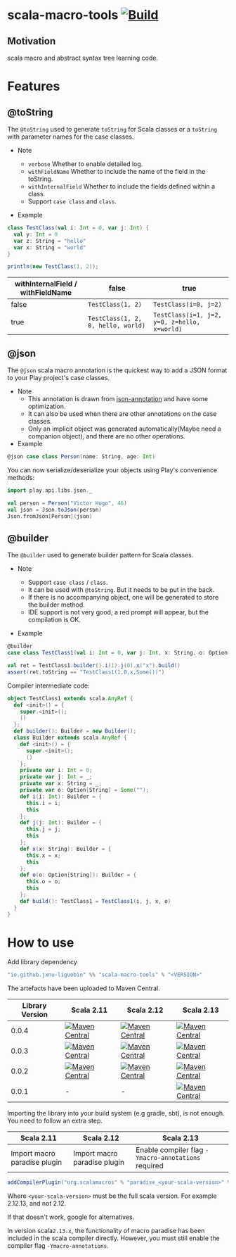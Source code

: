# scala-macro-tools [![Build](https://github.com/jxnu-liguobin/scala-macro-tools/actions/workflows/ScalaCI.yml/badge.svg)](https://github.com/jxnu-liguobin/scala-macro-tools/actions/workflows/ScalaCI.yml)

Motivation
--

scala macro and abstract syntax tree learning code.

# Features

## @toString

The `@toString` used to generate `toString` for Scala classes or a `toString` with parameter names for the case classes.

- Note
    - `verbose` Whether to enable detailed log.
    - `withFieldName` Whether to include the name of the field in the toString.
    - `withInternalField` Whether to include the fields defined within a class.
    - Support `case class` and `class`.

- Example

```scala
class TestClass(val i: Int = 0, var j: Int) {
  val y: Int = 0
  var z: String = "hello"
  var x: String = "world"
}

println(new TestClass(1, 2));
```

|withInternalField / withFieldName| false  |true
|  ---------------------------------  | ----------------------------------  |----------------------------------|
|false|```TestClass(1, 2)``` |```TestClass(i=0, j=2)```|
|true|```TestClass(1, 2, 0, hello, world)```|```TestClass(i=1, j=2, y=0, z=hello, x=world)```|

## @json

The `@json` scala macro annotation is the quickest way to add a JSON format to your Play project's case classes.

- Note
    - This annotation is drawn from [json-annotation](https://github.com/kifi/json-annotation) and have some
      optimization.
    - It can also be used when there are other annotations on the case classes.
    - Only an implicit object was generated automatically(Maybe need a companion object), and there are no other
      operations.
- Example

```scala
@json case class Person(name: String, age: Int)
```

You can now serialize/deserialize your objects using Play's convenience methods:

```scala
import play.api.libs.json._

val person = Person("Victor Hugo", 46)
val json = Json.toJson(person)
Json.fromJson[Person](json)
```

## @builder

The `@builder` used to generate builder pattern for Scala classes.

- Note
    - Support `case class` / `class`.
    - It can be used with `@toString`. But it needs to be put in the back.
    - If there is no accompanying object, one will be generated to store the builder method.
    - IDE support is not very good, a red prompt will appear, but the compilation is OK.

- Example

```scala
@builder
case class TestClass1(val i: Int = 0, var j: Int, x: String, o: Option[String] = Some(""))

val ret = TestClass1.builder().i(1).j(0).x("x").build()
assert(ret.toString == "TestClass1(1,0,x,Some())")
```

Compiler intermediate code:

```scala
object TestClass1 extends scala.AnyRef {
  def <init>() = {
    super.<init>();
    ()
  };
  def builder(): Builder = new Builder();
  class Builder extends scala.AnyRef {
    def <init>() = {
      super.<init>();
      ()
    };
    private var i: Int = 0;
    private var j: Int = _;
    private var x: String = _;
    private var o: Option[String] = Some("");
    def i(i: Int): Builder = {
      this.i = i;
      this
    };
    def j(j: Int): Builder = {
      this.j = j;
      this
    };
    def x(x: String): Builder = {
      this.x = x;
      this
    };
    def o(o: Option[String]): Builder = {
      this.o = o;
      this
    };
    def build(): TestClass1 = TestClass1(i, j, x, o)
  }
}
```

# How to use

Add library dependency

```scala
"io.github.jxnu-liguobin" %% "scala-macro-tools" % "<VERSION>"
```

The artefacts have been uploaded to Maven Central.

| Library Version | Scala 2.11 | Scala 2.12 | Scala 2.13 |
|---------|------------|------------|------------|
| 0.0.4   | [![Maven Central](https://img.shields.io/maven-central/v/io.github.jxnu-liguobin/scala-macro-tools_2.11/0.0.4)](https://search.maven.org/artifact/io.github.jxnu-liguobin/scala-macro-tools_2.11/0.0.4/jar)        | [![Maven Central](https://img.shields.io/maven-central/v/io.github.jxnu-liguobin/scala-macro-tools_2.12/0.0.4)](https://search.maven.org/artifact/io.github.jxnu-liguobin/scala-macro-tools_2.12/0.0.4/jar)        | [![Maven Central](https://img.shields.io/maven-central/v/io.github.jxnu-liguobin/scala-macro-tools_2.13/0.0.4)](https://search.maven.org/artifact/io.github.jxnu-liguobin/scala-macro-tools_2.13/0.0.4/jar)        |
| 0.0.3   | [![Maven Central](https://img.shields.io/maven-central/v/io.github.jxnu-liguobin/scala-macro-tools_2.11/0.0.3)](https://search.maven.org/artifact/io.github.jxnu-liguobin/scala-macro-tools_2.11/0.0.3/jar)        | [![Maven Central](https://img.shields.io/maven-central/v/io.github.jxnu-liguobin/scala-macro-tools_2.12/0.0.3)](https://search.maven.org/artifact/io.github.jxnu-liguobin/scala-macro-tools_2.12/0.0.3/jar)        | [![Maven Central](https://img.shields.io/maven-central/v/io.github.jxnu-liguobin/scala-macro-tools_2.13/0.0.3)](https://search.maven.org/artifact/io.github.jxnu-liguobin/scala-macro-tools_2.13/0.0.3/jar)        |
| 0.0.2   | [![Maven Central](https://img.shields.io/maven-central/v/io.github.jxnu-liguobin/scala-macro-tools_2.11/0.0.2)](https://search.maven.org/artifact/io.github.jxnu-liguobin/scala-macro-tools_2.11/0.0.2/jar)        | [![Maven Central](https://img.shields.io/maven-central/v/io.github.jxnu-liguobin/scala-macro-tools_2.12/0.0.2)](https://search.maven.org/artifact/io.github.jxnu-liguobin/scala-macro-tools_2.12/0.0.2/jar)        | [![Maven Central](https://img.shields.io/maven-central/v/io.github.jxnu-liguobin/scala-macro-tools_2.13/0.0.2)](https://search.maven.org/artifact/io.github.jxnu-liguobin/scala-macro-tools_2.13/0.0.2/jar)        |
| 0.0.1   |-|-| [![Maven Central](https://img.shields.io/maven-central/v/io.github.jxnu-liguobin/scala-macro-tools_2.13/0.0.1)](https://search.maven.org/artifact/io.github.jxnu-liguobin/scala-macro-tools_2.13/0.0.1/jar)        |

Importing the library into your build system (e.g gradle, sbt), is not enough. You need to follow an extra step.

| Scala 2.11 | Scala 2.12 | Scala 2.13 |
|------------|-------------|------------|
| Import macro paradise plugin  | Import macro paradise plugin | Enable compiler flag `-Ymacro-annotations` required |

```scala
addCompilerPlugin("org.scalamacros" % "paradise_<your-scala-version>" % "<plugin-version>")
```

Where `<your-scala-version>` must be the full scala version. For example 2.12.13, and not 2.12.

If that doesn't work, google for alternatives.

In version scala`2.13.x`, the functionality of macro paradise has been included in the scala compiler directly. However,
you must still enable the compiler flag `-Ymacro-annotations`.